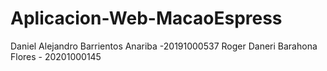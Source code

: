 # Aplicacion-Web-MacaoEspress
Daniel Alejandro Barrientos Anariba -20191000537 
Roger Daneri Barahona Flores - 20201000145
